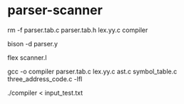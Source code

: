 # parser-scanner
rm -f parser.tab.c parser.tab.h lex.yy.c compiler

bison -d parser.y

flex scanner.l

gcc -o compiler parser.tab.c lex.yy.c ast.c symbol_table.c three_address_code.c -lfl

./compiler < input_test.txt

